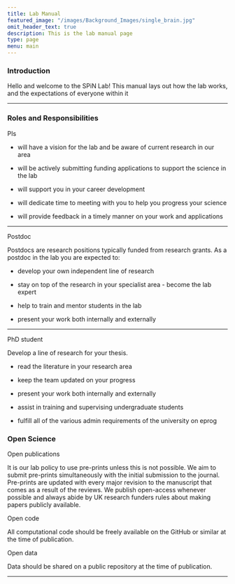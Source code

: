 ```yaml
---
title: Lab Manual
featured_image: "/images/Background_Images/single_brain.jpg"
omit_header_text: true
description: This is the lab manual page
type: page
menu: main
---
```



### Introduction

Hello and welcome to the SPiN Lab! This manual lays out how the lab works, and the expectations of everyone within it

---

### Roles and Responsibilities

PIs

- will have a vision for the lab and be aware of current research in our area

- will be actively submitting funding applications to support the science in the lab

- will support you in your career development

- will dedicate time to meeting with you to help you progress your science

- will provide feedback in a timely manner on your work and applications

---

Postdoc

Postdocs are research positions typically funded from research grants. As a postdoc in the lab you are expected to:

- develop your own independent line of research

- stay on top of the research in your specialist area - become the lab expert

- help to train and mentor students in the lab

- present your work both internally and externally

---

PhD student

Develop a line of research for your thesis.

- read the literature in your research area

- keep the team updated on your progress

- present your work both internally and externally

- assist in training and supervising undergraduate students

- fulfill all of the various admin requirements of the university on eprog


### Open Science


Open publications

It is our lab policy to use pre-prints unless this is not possible. We aim to submit pre-prints simultaneously with the initial submission to the journal. Pre-prints are updated with every major revision to the manuscript that comes as a result of the reviews. We publish open-access whenever possible and always abide by UK research funders rules about making papers publicly available. 

Open code

All computational code should be freely available on the GitHub or similar at the time of publication.

Open data

Data should be shared on a public repository at the time of publication. 

---




